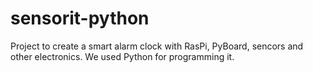 # sensorit-python
Project to create a smart alarm clock with RasPi, PyBoard, sencors and other electronics. We used Python for programming it.
